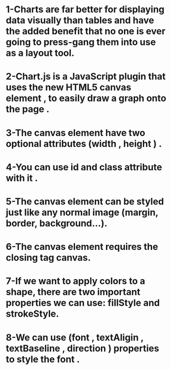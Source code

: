 # 1-Charts are far better for displaying data visually than tables and have the added benefit that no one is ever going to press-gang them into use as a layout tool.
# 2-Chart.js is a JavaScript plugin that uses the new HTML5 canvas element , to easily draw a graph onto the page .
# 3-The canvas element have two optional attributes (width , height ) .
# 4-You can use id and class attribute with it .
# 5-The canvas element can be styled just like any normal image (margin, border, background…).
# 6-The canvas element requires the closing tag canvas.
# 7-If we want to apply colors to a shape, there are two important properties we can use: fillStyle and strokeStyle.
# 8-We can use (font , textAligin , textBaseline , direction ) properties to style the font .

